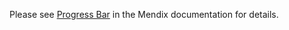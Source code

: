 Please see [Progress Bar](https://docs.mendix.com/appstore/widgets/progress-bar) in the Mendix documentation for details.
